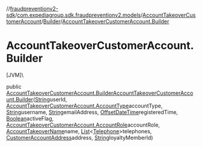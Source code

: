 //[fraudpreventionv2-sdk](../../../../index.md)/[com.expediagroup.sdk.fraudpreventionv2.models](../../index.md)/[AccountTakeoverCustomerAccount](../index.md)/[Builder](index.md)/[AccountTakeoverCustomerAccount.Builder](-account-takeover-customer-account.-builder.md)

# AccountTakeoverCustomerAccount.Builder

[JVM]\

public [AccountTakeoverCustomerAccount.Builder](index.md)[AccountTakeoverCustomerAccount.Builder](-account-takeover-customer-account.-builder.md)([String](https://docs.oracle.com/javase/8/docs/api/java/lang/String.html)userId, [AccountTakeoverCustomerAccount.AccountType](../-account-type/index.md)accountType, [String](https://docs.oracle.com/javase/8/docs/api/java/lang/String.html)username, [String](https://docs.oracle.com/javase/8/docs/api/java/lang/String.html)emailAddress, [OffsetDateTime](https://docs.oracle.com/javase/8/docs/api/java/time/OffsetDateTime.html)registeredTime, [Boolean](https://docs.oracle.com/javase/8/docs/api/java/lang/Boolean.html)activeFlag, [AccountTakeoverCustomerAccount.AccountRole](../-account-role/index.md)accountRole, [AccountTakeoverName](../../-account-takeover-name/index.md)name, [List](https://docs.oracle.com/javase/8/docs/api/java/util/List.html)&lt;[Telephone](../../-telephone/index.md)&gt;telephones, [CustomerAccountAddress](../../-customer-account-address/index.md)address, [String](https://docs.oracle.com/javase/8/docs/api/java/lang/String.html)loyaltyMemberId)
